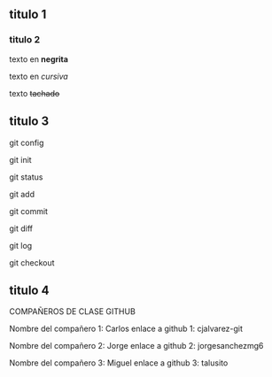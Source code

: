 ## titulo 1

### titulo 2

texto en **negrita**

texto en *cursiva*

texto ~~tachado~~

## titulo 3

git config

git init

git status

git add

git commit

git diff

git log

git checkout 

## titulo 4

COMPAÑEROS DE CLASE                     GITHUB

Nombre del compañero 1: Carlos          enlace a github 1: cjalvarez-git

Nombre del compañero 2: Jorge           enlace a github 2: jorgesanchezmg6

Nombre del compañero 3: Miguel          enlace a github 3: talusito
